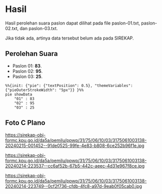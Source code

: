 # Hasil

Hasil perolehan suara paslon dapat dilihat pada file paslon-01.txt, paslon-02.txt, dan paslon-03.txt.

Jika tidak ada, artinya data tersebut belum ada pada SIREKAP.

## Perolehan Suara

 * Paslon 01: **83**.
 * Paslon 02: **95**.
 * Paslon 03: **25**.

```mermaid
%%{init: {"pie": {"textPosition": 0.5}, "themeVariables": {"pieOuterStrokeWidth": "5px"}} }%%
pie showData
    "01" : 83
    "02" : 95
    "03" : 25
```
## Foto C Plano

https://sirekap-obj-formc.kpu.go.id/da5a/pemilu/ppwp/31/75/06/10/03/3175061003138-20240215-001452--91de0525-99fe-4e83-b808-6ce252b96f1e.jpg

https://sirekap-obj-formc.kpu.go.id/da5a/pemilu/ppwp/31/75/06/10/03/3175061003138-20240214-223537--cc6af52b-67b5-442c-aeec-4d31e967f8ce.jpg

https://sirekap-obj-formc.kpu.go.id/da5a/pemilu/ppwp/31/75/06/10/03/3175061003138-20240214-223749--0cf2f736-cfdb-4fc8-a97d-9eab0f05cab0.jpg
